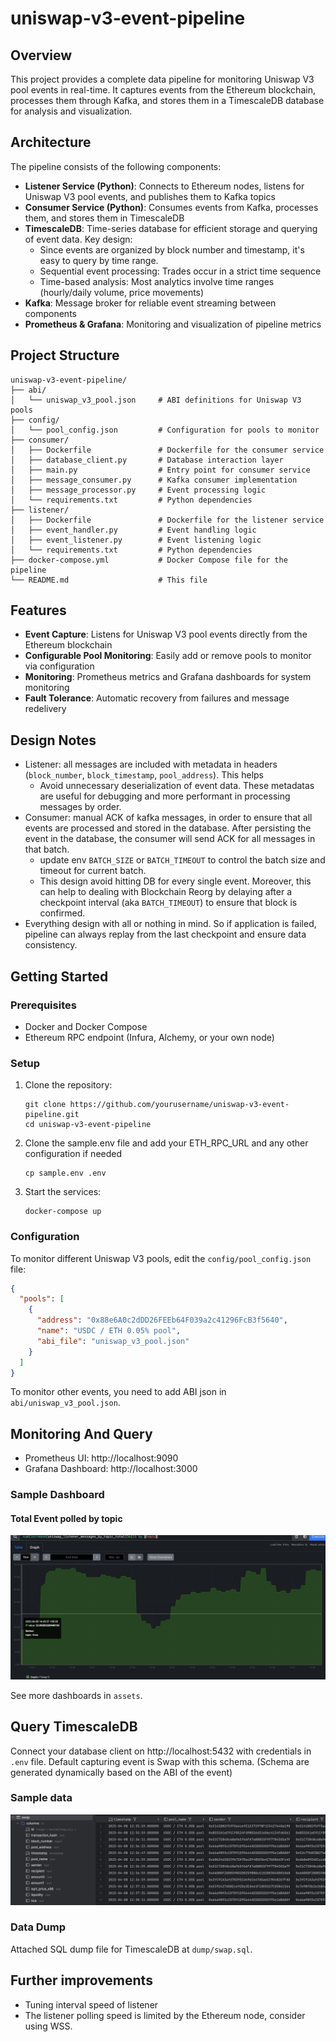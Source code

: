 # uniswap-v3-event-pipeline


## Overview
This project provides a complete data pipeline for monitoring Uniswap V3 pool events in real-time. It captures events from the Ethereum blockchain, processes them through Kafka, and stores them in a TimescaleDB database for analysis and visualization.


## Architecture
The pipeline consists of the following components:
- **Listener Service (Python)**: Connects to Ethereum nodes, listens for Uniswap V3 pool events, and publishes them to Kafka topics
- **Consumer Service (Python)**: Consumes events from Kafka, processes them, and stores them in TimescaleDB
- **TimescaleDB**: Time-series database for efficient storage and querying of event data. Key design:
    - Since events are organized by block number and timestamp, it's easy to query by time range.
    - Sequential event processing: Trades occur in a strict time sequence
    - Time-based analysis: Most analytics involve time ranges (hourly/daily volume, price movements)
- **Kafka**: Message broker for reliable event streaming between components
- **Prometheus & Grafana**: Monitoring and visualization of pipeline metrics


## Project Structure

```
uniswap-v3-event-pipeline/
├── abi/
│   └── uniswap_v3_pool.json     # ABI definitions for Uniswap V3 pools
├── config/
│   └── pool_config.json         # Configuration for pools to monitor
├── consumer/
│   ├── Dockerfile               # Dockerfile for the consumer service
│   ├── database_client.py       # Database interaction layer
│   ├── main.py                  # Entry point for consumer service
│   ├── message_consumer.py      # Kafka consumer implementation
│   ├── message_processor.py     # Event processing logic
│   └── requirements.txt         # Python dependencies
├── listener/
│   ├── Dockerfile               # Dockerfile for the listener service
│   ├── event_handler.py         # Event handling logic
│   ├── event_listener.py        # Event listening logic
│   └── requirements.txt         # Python dependencies
├── docker-compose.yml           # Docker Compose file for the pipeline
└── README.md                    # This file

```


## Features

- **Event Capture**: Listens for Uniswap V3 pool events directly from the Ethereum blockchain
- **Configurable Pool Monitoring**: Easily add or remove pools to monitor via configuration
- **Monitoring**: Prometheus metrics and Grafana dashboards for system monitoring
- **Fault Tolerance**: Automatic recovery from failures and message redelivery

## Design Notes
- Listener: all messages are included with metadata in headers (`block_number`, `block_timestamp`, `pool_address`). This helps 
    - Avoid unnecessary deserialization of event data. These metadatas are useful for debugging and more performant in processing messages by order.
- Consumer: manual ACK of kafka messages, in order to ensure that all events are processed and stored in the database. After persisting the event in the database, the consumer will send ACK for all messages in that batch.
    - update env `BATCH_SIZE` or `BATCH_TIMEOUT` to control the batch size and timeout for current batch.
    - This design avoid hitting DB for every single event. Moreover, this can help to dealing with Blockchain Reorg by delaying after a checkpoint interval (aka `BATCH_TIMEOUT`) to ensure that block is confirmed.
- Everything design with all or nothing in mind. So if application is failed, pipeline can always replay from the last checkpoint and ensure data consistency.



## Getting Started

### Prerequisites

- Docker and Docker Compose
- Ethereum RPC endpoint (Infura, Alchemy, or your own node)

### Setup

1. Clone the repository:
   ```
   git clone https://github.com/yourusername/uniswap-v3-event-pipeline.git
   cd uniswap-v3-event-pipeline
   ```

2. Clone the sample.env file and add your ETH_RPC_URL and any other configuration if needed
   ```
   cp sample.env .env
   ```

3. Start the services:
   ```
   docker-compose up
   ```

### Configuration

To monitor different Uniswap V3 pools, edit the `config/pool_config.json` file:

```json
{
  "pools": [
    {
      "address": "0x88e6A0c2dDD26FEEb64F039a2c41296FcB3f5640",
      "name": "USDC / ETH 0.05% pool",
      "abi_file": "uniswap_v3_pool.json"
    }
  ]
}
```
To monitor other events, you need to add ABI json in `abi/uniswap_v3_pool.json`.

## Monitoring And Query

- Prometheus UI: http://localhost:9090
- Grafana Dashboard: http://localhost:3000

### Sample Dashboard
#### Total Event polled by topic
![alt text](assets/prometheus_message_by_topic_event.png)

See more dashboards in `assets`.

## Query TimescaleDB
Connect your database client on http://localhost:5432 with credentials in `.env` file.
Default capturing event is Swap with this schema. (Schema are generated dynamically based on the ABI of the event)

### Sample data
![alt text](assets/swap_sample_data.png)

### Data Dump
Attached SQL dump file for TimescaleDB at `dump/swap.sql`.

## Further improvements
- Tuning interval speed of listener
- The listener polling speed is limited by the Ethereum node, consider using WSS.